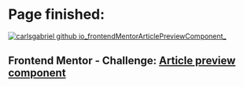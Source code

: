 # Page finished:
<a href="https://carlsgabriel.github.io/frontendMentorArticlePreviewComponent/">![carlsgabriel github io_frontendMentorArticlePreviewComponent_](https://github.com/user-attachments/assets/988ff7b1-0b5f-4b86-9282-f7a49f812f49)</a>

## Frontend Mentor - Challenge: <a href="https://www.frontendmentor.io/solutions/html-css-and-javascript-DeKsuq8xqx">Article preview component</a>
